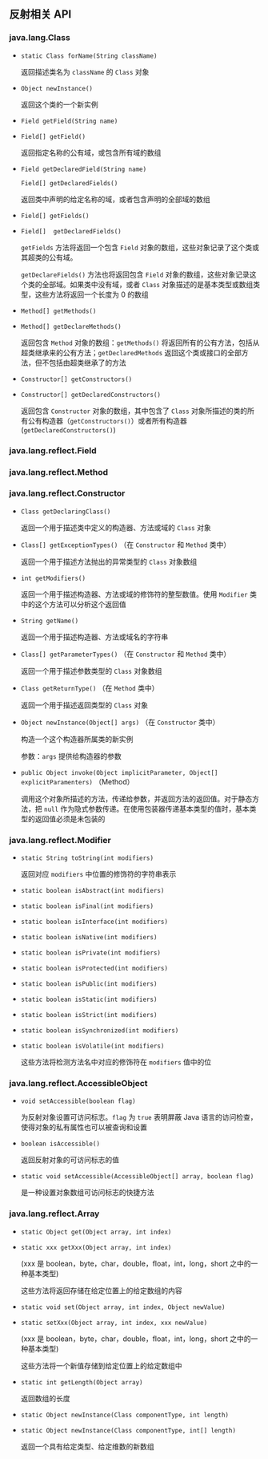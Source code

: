 ## 反射相关 API

### java.lang.Class

* `static Class forName(String className)`

  返回描述类名为 `className` 的 `Class` 对象

* `Object newInstance()`

  返回这个类的一个新实例

* `Field getField(String name)`

* `Field[] getField()`

  返回指定名称的公有域，或包含所有域的数组

* `Field getDeclaredField(String name)`

  `Field[] getDeclaredFields()`

  返回类中声明的给定名称的域，或者包含声明的全部域的数组

* `Field[] getFields()`

* `Field[]  getDeclaredFields()`

  `getFields` 方法将返回一个包含 `Field` 对象的数组，这些对象记录了这个类或其超类的公有域。

  `getDeclareFields()` 方法也将返回包含 `Field` 对象的数组，这些对象记录这个类的全部域。如果类中没有域，或者 `Class` 对象描述的是基本类型或数组类型，这些方法将返回一个长度为 0 的数组

* `Method[] getMethods()`  

* `Method[] getDeclareMethods()`

  返回包含 `Method` 对象的数组：`getMethods()` 将返回所有的公有方法，包括从超类继承来的公有方法；`getDeclaredMethods` 返回这个类或接口的全部方法，但不包括由超类继承了的方法

* `Constructor[] getConstructors()`

* `Constructor[] getDeclaredConstructors()`

  返回包含 `Constructor` 对象的数组，其中包含了 `Class` 对象所描述的类的所有公有构造器（`getConstructors()`）或者所有构造器(`getDeclaredConstructors()`)

### java.lang.reflect.Field

### java.lang.reflect.Method

### java.lang.reflect.Constructor

* `Class getDeclaringClass()`

  返回一个用于描述类中定义的构造器、方法或域的 `Class` 对象

* `Class[] getExceptionTypes()`  （在 `Constructor` 和 `Method` 类中）

  返回一个用于描述方法抛出的异常类型的 `Class` 对象数组

* `int getModifiers()`

  返回一个用于描述构造器、方法或域的修饰符的整型数值。使用 `Modifier` 类中的这个方法可以分析这个返回值

* `String getName()`

  返回一个用于描述构造器、方法或域名的字符串

* `Class[] getParameterTypes()`  （在 `Constructor` 和 `Method` 类中）

  返回一个用于描述参数类型的 `Class` 对象数组

* `Class getReturnType()` （在 `Method` 类中）

  返回一个用于描述返回类型的 `Class` 对象

* `Object newInstance(Object[] args)`  （在 `Constructor` 类中）

  构造一个这个构造器所属类的新实例

  参数：`args` 提供给构造器的参数

* `public Object invoke(Object implicitParameter, Object[] explicitParamenters)` （Method）

  调用这个对象所描述的方法，传递给参数，并返回方法的返回值。对于静态方法，把 `null` 作为隐式参数传递。在使用包装器传递基本类型的值时，基本类型的返回值必须是未包装的

### java.lang.reflect.Modifier

* `static String toString(int modifiers)`

  返回对应 `modifiers` 中位置的修饰符的字符串表示

* `static boolean isAbstract(int modifiers)`

* `static boolean isFinal(int modifiers)`

* `static boolean isInterface(int modifiers)`

* `static boolean isNative(int modifiers)`

* `static boolean isPrivate(int modifiers)`

* `static boolean isProtected(int modifiers)`

* `static boolean isPublic(int modifiers)`

* `static boolean isStatic(int modifiers)`

* `static boolean isStrict(int modifiers)`

* `static boolean isSynchronized(int modifiers)`

* `static boolean isVolatile(int modifiers)`

  这些方法将检测方法名中对应的修饰符在 `modifiers` 值中的位

### java.lang.reflect.AccessibleObject

* `void setAccessible(boolean flag)`

  为反射对象设置可访问标志。`flag` 为 `true` 表明屏蔽 Java 语言的访问检查，使得对象的私有属性也可以被查询和设置

* `boolean isAccessible()`

  返回反射对象的可访问标志的值

* `static void setAccessible(AccessibleObject[] array, boolean flag)`

  是一种设置对象数组可访问标志的快捷方法

### java.lang.reflect.Array

* `static Object get(Object array, int index)`

* `static xxx getXxx(Object array, int index)`

  (xxx 是 boolean，byte，char，double，float，int，long，short 之中的一种基本类型) 

  这些方法将返回存储在给定位置上的给定数组的内容

* `static void set(Object array, int index, Object newValue)`

* `static setXxx(Object array, int index, xxx newValue)`

  (xxx 是 boolean，byte，char，double，float，int，long，short 之中的一种基本类型)

  这些方法将一个新值存储到给定位置上的给定数组中

* `static int getLength(Object array)`

  返回数组的长度

* `static Object newInstance(Class componentType, int length)`

* `static Object newInstance(Class componentType, int[] length)`

  返回一个具有给定类型、给定维数的新数组